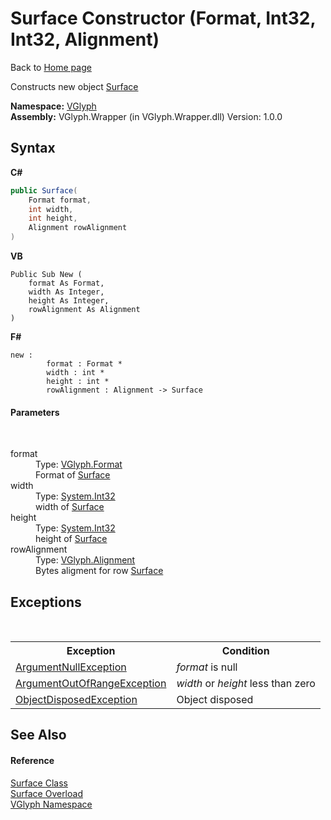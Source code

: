 # Surface Constructor (Format, Int32, Int32, Alignment)
Back to <a href="Home.md">Home page</a> 

Constructs new object <a href="T_VGlyph_Surface.md">Surface</a>

**Namespace:**&nbsp;<a href="N_VGlyph.md">VGlyph</a><br />**Assembly:**&nbsp;VGlyph.Wrapper (in VGlyph.Wrapper.dll) Version: 1.0.0

## Syntax

**C#**<br />
``` C#
public Surface(
	Format format,
	int width,
	int height,
	Alignment rowAlignment
)
```

**VB**<br />
``` VB
Public Sub New ( 
	format As Format,
	width As Integer,
	height As Integer,
	rowAlignment As Alignment
)
```

**F#**<br />
``` F#
new : 
        format : Format * 
        width : int * 
        height : int * 
        rowAlignment : Alignment -> Surface
```


#### Parameters
&nbsp;<dl><dt>format</dt><dd>Type: <a href="T_VGlyph_Format.md">VGlyph.Format</a><br />Format of <a href="T_VGlyph_Surface.md">Surface</a></dd><dt>width</dt><dd>Type: <a href="http://msdn2.microsoft.com/en-us/library/td2s409d" target="_blank">System.Int32</a><br />width of <a href="T_VGlyph_Surface.md">Surface</a></dd><dt>height</dt><dd>Type: <a href="http://msdn2.microsoft.com/en-us/library/td2s409d" target="_blank">System.Int32</a><br />height of <a href="T_VGlyph_Surface.md">Surface</a></dd><dt>rowAlignment</dt><dd>Type: <a href="T_VGlyph_Alignment.md">VGlyph.Alignment</a><br />Bytes aligment for row <a href="T_VGlyph_Surface.md">Surface</a></dd></dl>

## Exceptions
&nbsp;<table><tr><th>Exception</th><th>Condition</th></tr><tr><td><a href="http://msdn2.microsoft.com/en-us/library/27426hcy" target="_blank">ArgumentNullException</a></td><td>*format* is null</td></tr><tr><td><a href="http://msdn2.microsoft.com/en-us/library/8xt94y6e" target="_blank">ArgumentOutOfRangeException</a></td><td>*width* or *height* less than zero</td></tr><tr><td><a href="http://msdn2.microsoft.com/en-us/library/y31w16ca" target="_blank">ObjectDisposedException</a></td><td>Object disposed</td></tr></table>

## See Also


#### Reference
<a href="T_VGlyph_Surface.md">Surface Class</a><br /><a href="Overload_VGlyph_Surface__ctor.md">Surface Overload</a><br /><a href="N_VGlyph.md">VGlyph Namespace</a><br />